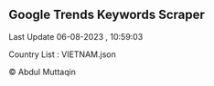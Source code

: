 

## Google Trends Keywords Scraper 
 
Last Update 06-08-2023 , 10:59:03

Country List :
VIETNAM.json



© Abdul Muttaqin 
